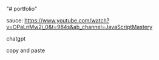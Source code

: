 "# portfolio" 

sauce: https://www.youtube.com/watch?v=OPaLnMw2i_0&t=984s&ab_channel=JavaScriptMastery

chatgpt

copy and paste 

